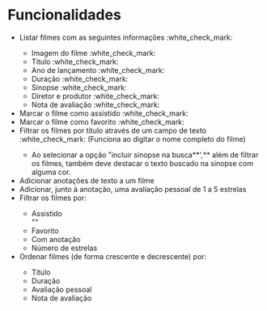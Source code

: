 # Funcionalidades

<ul>
  <li>Listar filmes com as seguintes informações :white_check_mark:</li>
    <ul>
      <li>Imagem do filme :white_check_mark:</li>
      <li>Titulo :white_check_mark:</li>
      <li>Ano de lançamento :white_check_mark:</li>
      <li>Duração :white_check_mark:</li>
      <li>Sinopse :white_check_mark:</li>
      <li>Diretor e produtor :white_check_mark:</li>
      <li>Nota de avaliação :white_check_mark:</li>
    </ul>
  
  <li>Marcar o filme como assistido :white_check_mark:</li>
  
  <li>Marcar o filme como favorito :white_check_mark:</li>
  
  <li>Filtrar os filmes por titulo através de um campo de texto :white_check_mark: (Funciona ao digitar o nome completo do filme)</li>
    <ul>
      <li>
        Ao selecionar a opção "incluir sinopse na busca**',** além de filtrar os filmes, também deve destacar o texto buscado na sinopse com alguma cor.
      </li>
    </ul>
    
  <li>Adicionar anotações de texto a um filme</li>
  
  <li>Adicionar, junto à anotação, uma avaliação pessoal de 1 a 5 estrelas</li>
  
  <li>Filtrar os filmes por:</li>
    <ul>
      <li>Assistido</li>""
      <li>Favorito</li>
      <li>Com anotação</li>
      <li>Número de estrelas</li>
    </ul>
    
  <li>Ordenar filmes (de forma crescente e decrescente) por:</li>
    <ul>
      <li>Título</li>
      <li>Duração</li>
      <li>Avaliação pessoal</li>
      <li>Nota de avaliação</li>
    </ul>
</ul>
